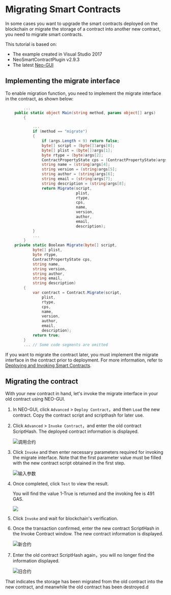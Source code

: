 # Migrating Smart Contracts

In some cases you want to upgrade the smart contracts deployed on the blockchain or migrate the storage of a contract into another new contract, you need to migrate smart contracts.

This tutorial is based on:

- The example created in Visual Studio 2017
- NeoSmartContractPlugin v2.9.3
- The latest [Neo-GUI](https://github.com/neo-project/neo-gui/releases)

## Implementing the migrate interface
To enable migration function, you need to implement the migrate interface in the contract, as shown below:

```c#
       	...
	public static object Main(string method, params object[] args)
        {

            ...
            if (method == "migrate")
            {
                if (args.Length < 9) return false;
                byte[] script = (byte[])args[0];
                byte[] plist = (byte[])args[1];
                byte rtype = (byte)args[2];
                ContractPropertyState cps = (ContractPropertyState)args[3];
                string name = (string)args[4];
                string version = (string)args[5];
                string author = (string)args[6];
                string email = (string)args[7];
                string description = (string)args[8];
                return Migrate(script, 
                               plist, 
                               rtype, 
                               cps, 
                               name, 
                               version, 
                               author, 
                               email, 
                               description);
            }
            ...
        }
	private static Boolean Migrate(byte[] script, 
            byte[] plist, 
            byte rtype, 
            ContractPropertyState cps, 
            string name, 
            string version, 
            string author, 
            string email, 
            string description)
        {
            var contract = Contract.Migrate(script, 
                plist,
                rtype, 
                cps, 
                name, 
                version,
                author, 
                email, 
                description);
            return true;
        }
       	... // Some code segments are omitted
```

If you want to migrate the contract later, you must implement the migrate interface in the contract prior to deployment. For more information, refer to [Deploying and Invoking Smart Contracts](deploy/deploy-invoke.md).

## Migrating the contract
With your new contract in hand, let's invoke the migrate interface in your old contract using NEO-GUI.

1. In NEO-GUI, click `Advanced` > `Deploy Contract`，and then `Load` the new contract. Copy the contract script and scripthash for later use.

2. Click `Advanced` > `Invoke Contract`，and enter the old contract ScriptHash. The deployed contract information is displayed.

   ![调用合约](assets/migrate_m1.png)

3. Click `Invoke` and then enter necessary parameters required for invoking the migrate interface. Note that the first parameter value must be filled with the new contract script obtained in the first step.

   ![输入参数](assets/migrate_m2.png)

4. Once completed, click `Test` to view the result.

   You will find the value 1-True is returned and the invoking fee is 491 GAS.

   ![](assets/migrate_m3.png)

5. Click `Invoke` and wait for blockchain's verification.

6. Once the transaction confirmed, enter the new contract ScriptHash in the Invoke Contract window. The new contract information is displayed. 

   ![新合约](assets/migrate_m4.png)

7. Enter the old contract ScriptHash again，you will no longer find the information displayed. 

   ![旧合约](assets/migrate_m5.png)

That indicates the storage has been migrated from the old contract into the new contract, and meanwhile the old contract has been destroyed.d
